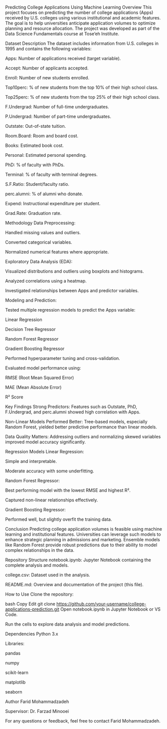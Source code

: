 Predicting College Applications Using Machine Learning
Overview
This project focuses on predicting the number of college applications (Apps) received by U.S. colleges using various institutional and academic features. The goal is to help universities anticipate application volumes to optimize planning and resource allocation. The project was developed as part of the Data Science Fundamentals course at Tose’eh Institute.

Dataset Description
The dataset includes information from U.S. colleges in 1995 and contains the following variables:

Apps: Number of applications received (target variable).

Accept: Number of applicants accepted.

Enroll: Number of new students enrolled.

Top10perc: % of new students from the top 10% of their high school class.

Top25perc: % of new students from the top 25% of their high school class.

F.Undergrad: Number of full-time undergraduates.

P.Undergrad: Number of part-time undergraduates.

Outstate: Out-of-state tuition.

Room.Board: Room and board cost.

Books: Estimated book cost.

Personal: Estimated personal spending.

PhD: % of faculty with PhDs.

Terminal: % of faculty with terminal degrees.

S.F.Ratio: Student/faculty ratio.

perc.alumni: % of alumni who donate.

Expend: Instructional expenditure per student.

Grad.Rate: Graduation rate.

Methodology
Data Preprocessing:

Handled missing values and outliers.

Converted categorical variables.

Normalized numerical features where appropriate.

Exploratory Data Analysis (EDA):

Visualized distributions and outliers using boxplots and histograms.

Analyzed correlations using a heatmap.

Investigated relationships between Apps and predictor variables.

Modeling and Prediction:

Tested multiple regression models to predict the Apps variable:

Linear Regression

Decision Tree Regressor

Random Forest Regressor

Gradient Boosting Regressor

Performed hyperparameter tuning and cross-validation.

Evaluated model performance using:

RMSE (Root Mean Squared Error)

MAE (Mean Absolute Error)

R² Score

Key Findings
Strong Predictors: Features such as Outstate, PhD, F.Undergrad, and perc.alumni showed high correlation with Apps.

Non-Linear Models Performed Better: Tree-based models, especially Random Forest, yielded better predictive performance than linear models.

Data Quality Matters: Addressing outliers and normalizing skewed variables improved model accuracy significantly.

Regression Models
Linear Regression:

Simple and interpretable.

Moderate accuracy with some underfitting.

Random Forest Regressor:

Best performing model with the lowest RMSE and highest R².

Captured non-linear relationships effectively.

Gradient Boosting Regressor:

Performed well, but slightly overfit the training data.

Conclusion
Predicting college application volumes is feasible using machine learning and institutional features. Universities can leverage such models to enhance strategic planning in admissions and marketing. Ensemble models like Random Forest provide robust predictions due to their ability to model complex relationships in the data.

Repository Structure
notebook.ipynb: Jupyter Notebook containing the complete analysis and models.

college.csv: Dataset used in the analysis.

README.md: Overview and documentation of the project (this file).

How to Use
Clone the repository:

bash
Copy
Edit
git clone https://github.com/your-username/college-applications-prediction.git
Open notebook.ipynb in Jupyter Notebook or VS Code.

Run the cells to explore data analysis and model predictions.

Dependencies
Python 3.x

Libraries:

pandas

numpy

scikit-learn

matplotlib

seaborn

Author
Farid Mohammadzadeh

Supervisor: Dr. Farzad Minooei

For any questions or feedback, feel free to contact Farid Mohammadzadeh.
